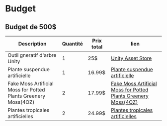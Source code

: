# Budget

## Budget de 500$

| Description | Quantité    | Prix total  | lien        |
| ----------- | ----------- | ----------- | ----------- |
| Outil gneratif d'arbre Unity      | 1       | 25$      | [Unity Asset Store](https://assetstore.unity.com/packages/tools/modeling/treegen-2023-procedural-tree-generator-244180)       |
| Plante suspendue artificielle                  | 1        | 16.99$        | [Plante suspendue artificielle](https://www.amazon.ca/-/fr/guirlandes-vignes-artificielles-feuilles-suspendre/dp/B088QC9H45/ref=sr_1_7?__mk_fr_CA=%C3%85M%C3%85%C5%BD%C3%95%C3%91&crid=2I5AZPMTL6L&dib=eyJ2IjoiMSJ9.cTKRtsU6QejhpHMS3jVizSfdgSRWIE4h9OxgXULw5IKU6PSSMD_PjTZZanOhGwCTUBwZ06XDilohsekzbJLEwHXfTu02YFjYGcAShrnhytMTSaZMh3MUGeQYF2NPX_DIENWkNU1eiuT1HHfCYZfiF8OKQu_3Q59Vxt7H9sR-uxKapmTJ6FsaBZbXzlpoHzbMRv-55Z3DV_jmwJLRuWE9s1zMy_KtDxl5duZC_nKINaD5BQV2XqiV-kjsHhkyOa-NR11pasZuPB0g3Pfrt8AnZ6cSUmXnODR8OZr7dSTCeATUCnT_0Wb7KRoS5Cmf8jVnd36QcT8G2xARk0V7eZiRMUDn7n2GctT5umMpgHUiiTj8FRfo397yg6HM7sjqUQE-2e5fEdVhknWWU8QbW1JivNky8Kqn-H1TiQ5xkAC4jT8_uQ4Ugp0rN9Ht4DpO1n0G) |
| Fake Moss Artificial Moss for Potted Plants Greenery Moss(4OZ)                             | 2        | 17.99$        | [Fake Moss Artificial Moss for Potted Plants Greenery Moss(4OZ)](https://www.amazon.ca/Artificial-Potted-Greenery-Wedding-Decoration/dp/B09NHLGZB6/ref=sr_1_3?crid=36IT9MZDMRHHR&dib=eyJ2IjoiMSJ9.7vRTfKXxn8t2ulI_7-qV_lgtw5Zl7fgdxe82e66CH573yTjEZgJKDLTKPY-rcR03YNofw9b9cpDFVBJuPCwbCGTexpkvWSwBc45Mp_K37OnhsVsb9_iywuWr7zXhWZo1fCgHAK3f9dlPyN3cE55W_rHAjXTiAJ-3nKH0eNvUxKgnE9_CPF2MJO9c4EBXa8oYW5L1s3dbnPMsEmkflFOm0XsCrzsUM6TsaqB-DNXUC4o.GS_sMTRIb0adtuD9HEKE-WkV7HQBrxUBvBnT1QmHNxg&dib_tag=se&keywords=moss+artificial&qid=1737919514&s=kitchen&sprefix=moss+artificiel%2Ckitchen%2C59&sr=1-3) |
| Plantes tropicales artificielles               | 2        | 24.99$        | [Plantes tropicales artificielles](https://www.amazon.ca/artificielles-suspendre-d%C3%A9coration-dint%C3%A9rieur-dext%C3%A9rieur/dp/B0CJRJF793/ref=sr_1_2_sspa?__mk_fr_CA=%C3%85M%C3%85%C5%BD%C3%95%C3%91&crid=1D3EN84WHDXWO&dib=eyJ2IjoiMSJ9.fF3Qrb1WtmsPOVAnW8Kw16-wyaKalAeDa8a4RmvJX_GgHGSAOnlyemg9jCu6NbJXs_HpgEC8stwYzf4jU6tiJb4D7W4q7DtEthhtuCPZ-9B8rr-nnLMKigdvhI_EOol7SRtxqdbCB-viHfHPke_4oAPdEn48w2JhxYGeJYh6vT5AJwObo4JohGNXngPEv9SNBRAiy4Ue5TbvpcCb55XUx-ZbvdU4P-auslhPvvcojr-II_c43LdligZLaSWUezeFCcPuxG9uoW5ry1Qujgi50306MAr70fNK_RVn2h6BLhw.uzIQJPUVHz7w_saqfFfdPlGBpsznUexNdbLJ9GUldPw&dib_tag=se&keywords=fausse%2Bplante&qid=1737655601&sprefix=fausse%2Bplante%2Caps%2C66&sr=8-2-spons&sp_csd=d2lkZ2V0TmFtZT1zcF9hdGY&th=1) |

